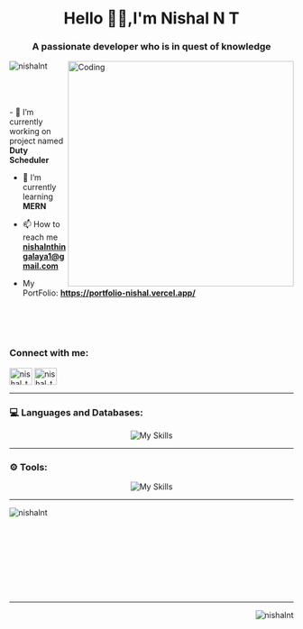 <h1 align="center">Hello 🧑‍💻,I'm Nishal N T</h1>
<h3 align="center">A passionate developer who is in quest of knowledge</h3>
<img align="right" alt="Coding" width="400" src="https://media.tenor.com/YNqsJbmb_yMAAAAd/coding.gif">
<p align="left"> <img src="https://komarev.com/ghpvc/?username=nishalnt&label=Profile%20views&color=0e75b6&style=flat" alt="nishalnt" /> </p>
<br>
<br>
<br>
- 🔭 I’m currently working on project named <b>Duty Scheduler</b>

- 🌱 I’m currently learning **MERN**

- 📫 How to reach me **nishalnthingalaya1@gmail.com**
- My PortFolio: **https://portfolio-nishal.vercel.app/**

<br>
<br>
<br>
<h3 align="left">Connect with me:</h3>
<p align="left">
<a href="https://www.linkedin.com/in/nishal-n-thingalaya-570912229" target="blank"><img align="center" src="https://raw.githubusercontent.com/rahuldkjain/github-profile-readme-generator/master/src/images/icons/Social/linked-in-alt.svg" alt="nishal_thingalaya" height="30" width="40" /></a>
<a href="https://instagram.com/nishal_thingalaya" target="blank"><img align="center" src="https://raw.githubusercontent.com/rahuldkjain/github-profile-readme-generator/master/src/images/icons/Social/instagram.svg" alt="nishal_thingalaya" height="30" width="40" /></a>
</p>
<hr>
<h3>💻 Languages and Databases:</h3>
<div align="center">

![My Skills](https://skillicons.dev/icons?i=html,css,js,bootstrap,mongodb,express,react,nodejs,php,mysql,tailwind,java,python,c,materialui&perline=8)

</div>

---

<h3>⚙️ Tools:</h3>
<div align="center">

![My Skills](https://skillicons.dev/icons?i=vscode,androidstudio,idea,pycharm&perline=4)

</div>

<hr>

<p align="center"><img align="left" src="https://github-readme-streak-stats.herokuapp.com/?user=NishalNT&theme=dark&hide_border=false" alt="nishalnt" /></p>
<br>
<br>
<br>
<br>
<br>
<br>
<br>
<br>
<br>
<hr>
<p align="right"><img align="center" src="https://github-readme-stats.vercel.app/api/top-langs/?username=NishalNT&theme=dark&hide_border=false&include_all_commits=false&count_private=false&layout=compact" alt="nishalnt" /></p>



